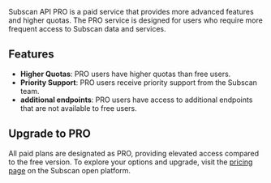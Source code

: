 
Subscan API PRO is a paid service that provides more advanced features and higher quotas. 
The PRO service is designed for users who require more frequent access to Subscan data and services.

## Features

- **Higher Quotas**: PRO users have higher quotas than free users.
- **Priority Support**: PRO users receive priority support from the Subscan team.
- **additional endpoints**: PRO users have access to additional endpoints that are not available to free users.


## Upgrade to PRO

All paid plans are designated as PRO, providing elevated access compared to the free version. To explore your options and upgrade, visit the [pricing page](https://pro.subscan.io/pricing) on the Subscan open platform.